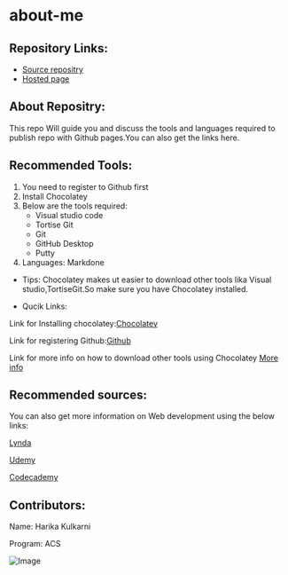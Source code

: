 # about-me

## Repository Links:
* [Source repositry](https://github.com/KHARIKA17/about-me)
* [Hosted page]()

## About Repositry:
This repo Will guide you and discuss the tools and languages required to publish repo with Github pages.You can also get the links here.

## Recommended Tools:
1. You need to register to Github first
1. Install Chocolatey
1. Below are the tools required:
    * Visual studio code
    * Tortise Git
    * Git
    * GitHub Desktop
    * Putty
1. Languages: Markdone

* Tips:
Chocolatey makes ut easier to download other tools lika Visual studio,TortiseGit.So make sure you have Chocolatey installed.

* Qucik Links:

Link for Installing chocolatey:[Chocolatey](https://chocolatey.org/packages)

Link for registering Github:[Github](https://github.com/)

Link for more info on how to download other tools using Chocolatey [More info](https://github.com/denisecase/basic-tools-for-webdev)

## Recommended sources:
You can also get more information on Web development using the below links:

   [Lynda](https://www.lynda.com/)
   
   [Udemy](https://www.lynda.com/)
   
   [Codecademy](https://www.google.com/search?q=codecademy&rlz=1C1GCEA_enUS884US884&oq=codeac&aqs=chrome.1.69i57j0l7.3914j0j7&sourceid=chrome&ie=UTF-8)

## Contributors:
Name: Harika Kulkarni

Program: ACS

![Image](https://www.wp-tutorials.com/wp-content/uploads/2018/01/why-learning-web-development.png)




